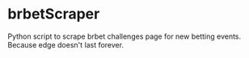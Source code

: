 # brbetScraper
Python script to scrape brbet challenges page for new betting events. Because edge doesn't last forever.
